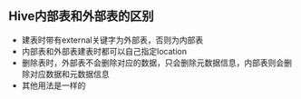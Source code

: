 ## Hive内部表和外部表的区别

- 建表时带有external关键字为外部表，否则为内部表
- 内部表和外部表建表时都可以自己指定location
- 删除表时，外部表不会删除对应的数据，只会删除元数据信息，内部表则会删除对应数据和元数据信息
- 其他用法是一样的

